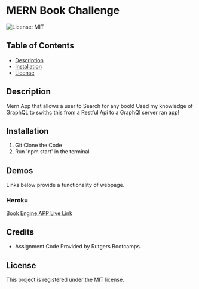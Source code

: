 # MERN Book Challenge

![License: MIT](https://img.shields.io/badge/License-MIT-yellow.svg)

## Table of Contents

  * [Description](#description)
  * [Installation](#installation)
  * [License](#license)

## Description

Mern App that allows a user to Search for any book!
Used my knowledge of GraphQL to swithc this from a Restful Api to a GraphQl server ran app!

## Installation

1) Git Clone the Code
2) Run 'npm start' in the terminal

## Demos

Links below provide a functionality of webpage.

### Heroku

[Book Engine APP Live Link](https://jate-pwa-application.herokuapp.com/)

## Credits
* Assignment Code Provided by Rutgers Bootcamps.

## License

This project is registered under the MIT license.
